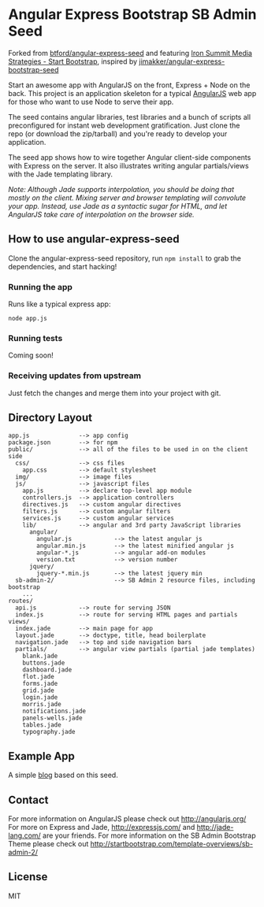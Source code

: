 # Angular Express Bootstrap SB Admin Seed

Forked from [btford/angular-express-seed](https://github.com/btford/angular-express-seed) and featuring [Iron Summit Media Strategies - Start Bootstrap](https://github.com/IronSummitMedia/startbootstrap/tree/gh-pages/templates/sb-admin-2), inspired by [jimakker/angular-express-bootstrap-seed](https://github.com/jimakker/angular-express-bootstrap-seed/)

Start an awesome app with AngularJS on the front, Express + Node on the back. This project is an
application skeleton for a typical [AngularJS](http://angularjs.org/) web app for those who want
to use Node to serve their app.

The seed contains angular libraries, test libraries and a bunch of scripts all preconfigured for
instant web development gratification. Just clone the repo (or download the zip/tarball) and
you're ready to develop your application.

The seed app shows how to wire together Angular client-side components with Express on the server.
It also illustrates writing angular partials/views with the Jade templating library.

_Note: Although Jade supports interpolation, you should be doing that mostly on the client. Mixing
server and browser templating will convolute your app. Instead, use Jade as a syntactic sugar for
HTML, and let AngularJS take care of interpolation on the browser side._

## How to use angular-express-seed

Clone the angular-express-seed repository, run `npm install` to grab the dependencies, and start hacking!

### Running the app

Runs like a typical express app:

    node app.js

### Running tests

Coming soon!

### Receiving updates from upstream

Just fetch the changes and merge them into your project with git.


## Directory Layout
    
    app.js              --> app config
    package.json        --> for npm
    public/             --> all of the files to be used in on the client side
      css/              --> css files
        app.css         --> default stylesheet
      img/              --> image files
      js/               --> javascript files
        app.js          --> declare top-level app module
        controllers.js  --> application controllers
        directives.js   --> custom angular directives
        filters.js      --> custom angular filters
        services.js     --> custom angular services
        lib/            --> angular and 3rd party JavaScript libraries
          angular/
            angular.js            --> the latest angular js
            angular.min.js        --> the latest minified angular js
            angular-*.js          --> angular add-on modules
            version.txt           --> version number
		  jquery/
		    jquery-*.min.js		  --> the latest jquery min
	  sb-admin-2/				  --> SB Admin 2 resource files, including bootstrap
		...
    routes/
      api.js            --> route for serving JSON
      index.js          --> route for serving HTML pages and partials
    views/
      index.jade        --> main page for app
      layout.jade       --> doctype, title, head boilerplate
	  navigation.jade   --> top and side navigation bars
      partials/         --> angular view partials (partial jade templates)
		blank.jade	
		buttons.jade	
		dashboard.jade	
		flot.jade	
		forms.jade	
		grid.jade	
		login.jade	
		morris.jade	
		notifications.jade	
		panels-wells.jade	
		tables.jade	
		typography.jade



## Example App

A simple [blog](https://github.com/btford/angular-express-blog) based on this seed.


## Contact

For more information on AngularJS please check out http://angularjs.org/
For more on Express and Jade, http://expressjs.com/ and http://jade-lang.com/ are
your friends.
For more information on the SB Admin Bootstrap Theme please check out http://startbootstrap.com/template-overviews/sb-admin-2/

## License
MIT
